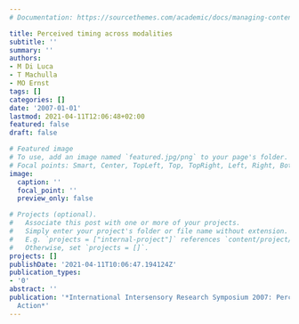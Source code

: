 ```yaml
---
# Documentation: https://sourcethemes.com/academic/docs/managing-content/

title: Perceived timing across modalities
subtitle: ''
summary: ''
authors:
- M Di Luca
- T Machulla
- MO Ernst
tags: []
categories: []
date: '2007-01-01'
lastmod: 2021-04-11T12:06:48+02:00
featured: false
draft: false

# Featured image
# To use, add an image named `featured.jpg/png` to your page's folder.
# Focal points: Smart, Center, TopLeft, Top, TopRight, Left, Right, BottomLeft, Bottom, BottomRight.
image:
  caption: ''
  focal_point: ''
  preview_only: false

# Projects (optional).
#   Associate this post with one or more of your projects.
#   Simply enter your project's folder or file name without extension.
#   E.g. `projects = ["internal-project"]` references `content/project/deep-learning/index.md`.
#   Otherwise, set `projects = []`.
projects: []
publishDate: '2021-04-11T10:06:47.194124Z'
publication_types:
- '0'
abstract: ''
publication: '*International Intersensory Research Symposium 2007: Perception and
  Action*'
---
```

